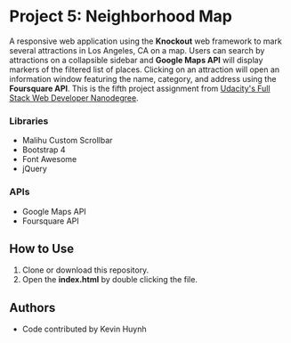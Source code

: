 # Project 5: Neighborhood Map
A responsive web application using the **Knockout** web framework to mark several attractions in Los Angeles, CA on a map. Users can search by attractions on a collapsible sidebar and **Google Maps API** will display markers of the filtered list of places. Clicking on an attraction will open an information window featuring the name, category, and address using the **Foursquare API**. This is the fifth project assignment from [Udacity's Full Stack Web Developer Nanodegree](https://www.udacity.com/nanodegree).

### Libraries
- Malihu Custom Scrollbar
- Bootstrap 4
- Font Awesome
- jQuery

### APIs
- Google Maps API
- Foursquare API

## How to Use
1. Clone or download this repository.<br>
2. Open the **index.html** by double clicking the file.<br>

## Authors
- Code contributed by Kevin Huynh
